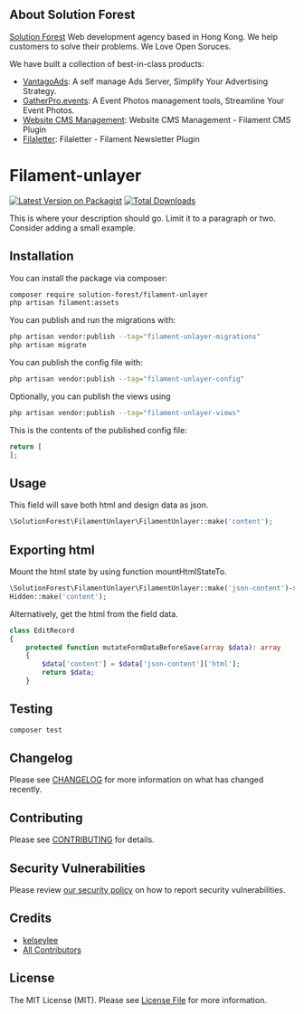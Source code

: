 
## About Solution Forest

[Solution Forest](https://solutionforest.com) Web development agency based in Hong Kong. We help customers to solve their problems. We Love Open Soruces. 

We have built a collection of best-in-class products:

- [VantagoAds](https://vantagoads.com): A self manage Ads Server, Simplify Your Advertising Strategy.
- [GatherPro.events](https://gatherpro.events): A Event Photos management tools, Streamline Your Event Photos.
- [Website CMS Management](https://filamentphp.com/plugins/solution-forest-cms-website): Website CMS Management - Filament CMS Plugin
- [Filaletter](https://filaletter.solutionforest.net): Filaletter - Filament Newsletter Plugin


# Filament-unlayer

[![Latest Version on Packagist](https://img.shields.io/packagist/v/solution-forest/filament-unlayer.svg?style=flat-square)](https://packagist.org/packages/solution-forest/filament-unlayer)
[![Total Downloads](https://img.shields.io/packagist/dt/solution-forest/filament-unlayer.svg?style=flat-square)](https://packagist.org/packages/solution-forest/filament-unlayer)


This is where your description should go. Limit it to a paragraph or two. Consider adding a small example.

## Installation

You can install the package via composer:

```bash
composer require solution-forest/filament-unlayer
php artisan filament:assets
```

You can publish and run the migrations with:

```bash
php artisan vendor:publish --tag="filament-unlayer-migrations"
php artisan migrate
```

You can publish the config file with:

```bash
php artisan vendor:publish --tag="filament-unlayer-config"
```

Optionally, you can publish the views using

```bash
php artisan vendor:publish --tag="filament-unlayer-views"
```

This is the contents of the published config file:

```php
return [
];
```

## Usage

This field will save both html and design data as json.

```php
\SolutionForest\FilamentUnlayer\FilamentUnlayer::make('content');
```


## Exporting html

Mount the html state by using function mountHtmlStateTo.

```php
\SolutionForest\FilamentUnlayer\FilamentUnlayer::make('json-content')->mountHtmlStateTo('data.content');
Hidden::make('content');
```

Alternatively, get the html from the field data.

```php
class EditRecord
{
    protected function mutateFormDataBeforeSave(array $data): array
    {
        $data['content'] = $data['json-content']['html'];
        return $data;
    }
```


## Testing

```bash
composer test
```

## Changelog

Please see [CHANGELOG](CHANGELOG.md) for more information on what has changed recently.

## Contributing

Please see [CONTRIBUTING](.github/CONTRIBUTING.md) for details.

## Security Vulnerabilities

Please review [our security policy](../../security/policy) on how to report security vulnerabilities.

## Credits

- [kelseylee](https://github.com/solutionforest)
- [All Contributors](../../contributors)

## License

The MIT License (MIT). Please see [License File](LICENSE.md) for more information.
